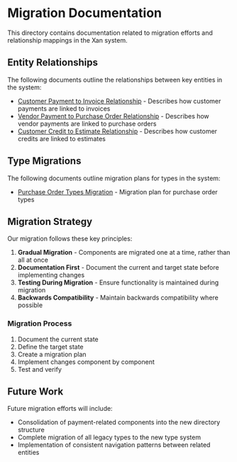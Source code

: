 # Migration Documentation

This directory contains documentation related to migration efforts and relationship mappings in the Xan system.

## Entity Relationships

The following documents outline the relationships between key entities in the system:

- [Customer Payment to Invoice Relationship](./customer-payment-invoice-relationship.md) - Describes how customer payments are linked to invoices
- [Vendor Payment to Purchase Order Relationship](./vendor-payment-purchase-order-relationship.md) - Describes how vendor payments are linked to purchase orders
- [Customer Credit to Estimate Relationship](./customer-credit-estimate-relationship.md) - Describes how customer credits are linked to estimates

## Type Migrations

The following documents outline migration plans for types in the system:

- [Purchase Order Types Migration](./purchase-order-types-migration.md) - Migration plan for purchase order types

## Migration Strategy

Our migration follows these key principles:

1. **Gradual Migration** - Components are migrated one at a time, rather than all at once
2. **Documentation First** - Document the current and target state before implementing changes
3. **Testing During Migration** - Ensure functionality is maintained during migration
4. **Backwards Compatibility** - Maintain backwards compatibility where possible

### Migration Process

1. Document the current state
2. Define the target state
3. Create a migration plan
4. Implement changes component by component
5. Test and verify

## Future Work

Future migration efforts will include:

- Consolidation of payment-related components into the new directory structure
- Complete migration of all legacy types to the new type system
- Implementation of consistent navigation patterns between related entities 